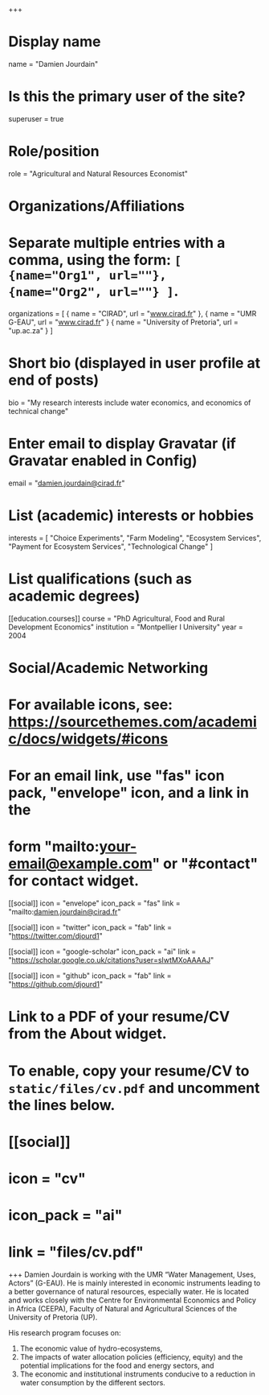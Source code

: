 +++
# Display name
name = "Damien Jourdain"

# Is this the primary user of the site?
superuser = true

# Role/position
role = "Agricultural and Natural Resources Economist"

# Organizations/Affiliations
#   Separate multiple entries with a comma, using the form: `[ {name="Org1", url=""}, {name="Org2", url=""} ]`.
organizations = [ { name = "CIRAD", url = "www.cirad.fr" },  { name = "UMR G-EAU", url = "www.cirad.fr" } { name = "University of Pretoria", url = "up.ac.za" } ]

# Short bio (displayed in user profile at end of posts)
bio = "My research interests include water economics, and economics of technical change"

# Enter email to display Gravatar (if Gravatar enabled in Config)
email = "damien.jourdain@cirad.fr"

# List (academic) interests or hobbies
interests = [
  "Choice Experiments",
  "Farm Modeling",
  "Ecosystem Services",
  "Payment for Ecosystem Services",
  "Technological Change"
]

# List qualifications (such as academic degrees)
[[education.courses]]
  course = "PhD Agricultural, Food and Rural Development Economics"
  institution = "Montpellier I University"
  year = 2004


# Social/Academic Networking
# For available icons, see: https://sourcethemes.com/academic/docs/widgets/#icons
#   For an email link, use "fas" icon pack, "envelope" icon, and a link in the
#   form "mailto:your-email@example.com" or "#contact" for contact widget.

[[social]]
  icon = "envelope"
  icon_pack = "fas"
  link = "mailto:damien.jourdain@cirad.fr"

[[social]]
  icon = "twitter"
  icon_pack = "fab"
  link = "https://twitter.com/djourd1"

[[social]]
  icon = "google-scholar"
  icon_pack = "ai"
  link = "https://scholar.google.co.uk/citations?user=sIwtMXoAAAAJ"

[[social]]
  icon = "github"
  icon_pack = "fab"
  link = "https://github.com/djourd1"

# Link to a PDF of your resume/CV from the About widget.
# To enable, copy your resume/CV to `static/files/cv.pdf` and uncomment the lines below.
# [[social]]
#   icon = "cv"
#   icon_pack = "ai"
#   link = "files/cv.pdf"

+++
Damien Jourdain is working with the UMR “Water Management, Uses, Actors” (G-EAU). He is mainly interested in economic instruments leading to a better governance of natural resources, especially water. He is located and works closely with the Centre for Environmental Economics and Policy in Africa (CEEPA), Faculty of Natural and Agricultural Sciences of the University of Pretoria (UP).

His research program focuses on:

1. The economic value of hydro-ecosystems,
2. The impacts of water allocation policies (efficiency, equity) and the potential implications for the food and energy sectors, and
3. The economic and institutional instruments conducive to a reduction in water consumption by the different sectors.
